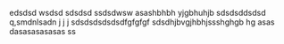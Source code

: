 edsdsd
wsdsd
sdsdsd
ssdsdwsw
asashbhbh
yjgbhuhjb
sdsdsddsdsd
q,smdnlsadn j j j
sdsdsdsdsdsdfgfgfgf
sdsdhjbvgjhbhjssshghgb hg 
asas
dasasasasasas
ss
